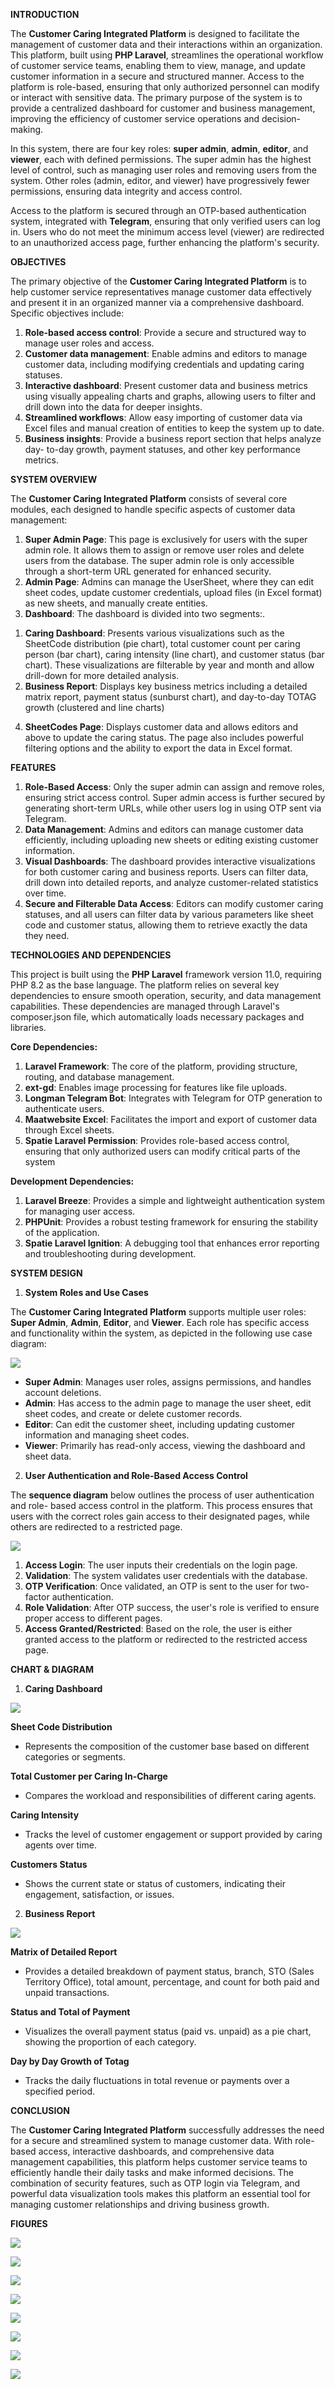 
**INTRODUCTION**

The **Customer Caring Integrated Platform** is designed to facilitate the management of customer data and their interactions within an organization. This platform, built using **PHP Laravel**, streamlines the operational workflow of customer service teams, enabling them to view, manage, and update customer information in a secure and structured manner. Access to the platform is role-based, ensuring that only authorized personnel can modify or interact with sensitive data. The primary purpose of the system is to provide a centralized dashboard for customer and business management, improving the efficiency of customer service operations and decision-making.

In this system, there are four key roles: **super admin**, **admin**, **editor**, and **viewer**, each with defined permissions. The super admin has the highest level of control, such as managing user roles and removing users from the system. Other roles (admin, editor, and viewer) have progressively fewer permissions, ensuring data integrity and access control.

Access to the platform is secured through an OTP-based authentication system, integrated with **Telegram**, ensuring that only verified users can log in. Users who do not meet the minimum access level (viewer) are redirected to an unauthorized access page, further enhancing the platform's security.

**OBJECTIVES**

The primary objective of the **Customer Caring Integrated Platform** is to help customer service representatives manage customer data effectively and present it in an organized manner via a comprehensive dashboard. Specific objectives include:

1. **Role-based access control**: Provide a secure and structured way to manage user roles and access.
1. **Customer data management**: Enable admins and editors to manage customer data, including modifying credentials and updating caring statuses.
1. **Interactive dashboard**: Present customer data and business metrics using visually appealing charts and graphs, allowing users to filter and drill down into the data for deeper insights.
1. **Streamlined workflows**: Allow easy importing of customer data via Excel files and manual creation of entities to keep the system up to date.
1. **Business insights**: Provide a business report section that helps analyze day- to-day growth, payment statuses, and other key performance metrics.

**SYSTEM OVERVIEW**

The **Customer Caring Integrated Platform** consists of several core modules, each designed to handle specific aspects of customer data management:

1. **Super Admin Page**: This page is exclusively for users with the super admin role. It allows them to assign or remove user roles and delete users from the database. The super admin role is only accessible through a short-term URL generated for enhanced security.
1. **Admin Page**: Admins can manage the UserSheet, where they can edit sheet codes, update customer credentials, upload files (in Excel format) as new sheets, and manually create entities.
1. **Dashboard**: The dashboard is divided into two segments:.
1) **Caring Dashboard**: Presents various visualizations such as the SheetCode distribution (pie chart), total customer count per caring person (bar chart), caring intensity (line chart), and customer status (bar chart). These visualizations are filterable by year and month and allow drill-down for more detailed analysis.
1) **Business Report**: Displays key business metrics including a detailed matrix report, payment status (sunburst chart), and day-to-day TOTAG growth (clustered and line charts)
4. **SheetCodes Page**: Displays customer data and allows editors and above to update the caring status. The page also includes powerful filtering options and the ability to export the data in Excel format.

**FEATURES**

1. **Role-Based Access**: Only the super admin can assign and remove roles, ensuring strict access control. Super admin access is further secured by generating short-term URLs, while other users log in using OTP sent via Telegram.
1. **Data Management**: Admins and editors can manage customer data efficiently, including uploading new sheets or editing existing customer information.
1. **Visual Dashboards**: The dashboard provides interactive visualizations for both customer caring and business reports. Users can filter data, drill down into detailed reports, and analyze customer-related statistics over time.
1. **Secure and Filterable Data Access**: Editors can modify customer caring statuses, and all users can filter data by various parameters like sheet code and customer status, allowing them to retrieve exactly the data they need.

**TECHNOLOGIES AND DEPENDENCIES**

This project is built using the **PHP Laravel** framework version 11.0, requiring PHP 8.2 as the base language. The platform relies on several key dependencies to ensure smooth operation, security, and data management capabilities. These dependencies are managed through Laravel's composer.json file, which automatically loads necessary packages and libraries.

**Core Dependencies:**

1. **Laravel Framework**: The core of the platform, providing structure, routing, and database management.
1. **ext-gd**: Enables image processing for features like file uploads.
1. **Longman Telegram Bot**: Integrates with Telegram for OTP generation to authenticate users.
1. **Maatwebsite Excel**: Facilitates the import and export of customer data through Excel sheets.
1. **Spatie Laravel Permission**: Provides role-based access control, ensuring that only authorized users can modify critical parts of the system

**Development Dependencies:**

1. **Laravel Breeze**: Provides a simple and lightweight authentication system for managing user access.
1. **PHPUnit**: Provides a robust testing framework for ensuring the stability of the application.
1. **Spatie Laravel Ignition**: A debugging tool that enhances error reporting and troubleshooting during development.

**SYSTEM DESIGN**

1. **System Roles and Use Cases**

The **Customer Caring Integrated Platform** supports multiple user roles: **Super Admin**, **Admin**, **Editor**, and **Viewer**. Each role has specific access and functionality within the system, as depicted in the following use case diagram:

![](https://github.com/robbytbg/Customer-Caring-Platform/blob/4c599ec626e0c0874f7ad10240c7acb90db9d33c/related%20images/Aspose.Words.d5885a87-a8bc-42f3-a8cb-803caf7c8d57.004.jpeg)

- **Super Admin**: Manages user roles, assigns permissions, and handles account deletions.
- **Admin**: Has access to the admin page to manage the user sheet, edit sheet codes, and create or delete customer records.
- **Editor**: Can edit the customer sheet, including updating customer information and managing sheet codes.
- **Viewer**: Primarily has read-only access, viewing the dashboard and sheet data.
2. **User Authentication and Role-Based Access Control**

The **sequence diagram** below outlines the process of user authentication and role- based access control in the platform. This process ensures that users with the correct roles gain access to their designated pages, while others are redirected to a restricted page.

![](https://github.com/robbytbg/Customer-Caring-Platform/blob/4c599ec626e0c0874f7ad10240c7acb90db9d33c/related%20images/Aspose.Words.d5885a87-a8bc-42f3-a8cb-803caf7c8d57.005.jpeg)

1. **Access Login**: The user inputs their credentials on the login page.
1. **Validation**: The system validates user credentials with the database.
1. **OTP Verification**: Once validated, an OTP is sent to the user for two-factor authentication.
1. **Role Validation**: After OTP success, the user's role is verified to ensure proper access to different pages.
1. **Access Granted/Restricted**: Based on the role, the user is either granted access to the platform or redirected to the restricted access page.

**CHART & DIAGRAM**

1. **Caring Dashboard**

![](https://github.com/robbytbg/Customer-Caring-Platform/blob/4c599ec626e0c0874f7ad10240c7acb90db9d33c/related%20images/Aspose.Words.d5885a87-a8bc-42f3-a8cb-803caf7c8d57.006.jpeg)

**Sheet Code Distribution**

- Represents the composition of the customer base based on different categories or segments.

**Total Customer per Caring In-Charge**

- Compares the workload and responsibilities of different caring agents.

**Caring Intensity**

- Tracks the level of customer engagement or support provided by caring agents over time.

**Customers Status**

- Shows the current state or status of customers, indicating their engagement, satisfaction, or issues.
2. **Business Report**

![](https://github.com/robbytbg/Customer-Caring-Platform/blob/4c599ec626e0c0874f7ad10240c7acb90db9d33c/related%20images/Aspose.Words.d5885a87-a8bc-42f3-a8cb-803caf7c8d57.007.jpeg)

**Matrix of Detailed Report**

- Provides a detailed breakdown of payment status, branch, STO (Sales Territory Office), total amount, percentage, and count for both paid and unpaid transactions.

**Status and Total of Payment**

- Visualizes the overall payment status (paid vs. unpaid) as a pie chart, showing the proportion of each category.

**Day by Day Growth of Totag**

- Tracks the daily fluctuations in total revenue or payments over a specified period.

**CONCLUSION**

The **Customer Caring Integrated Platform** successfully addresses the need for a secure and streamlined system to manage customer data. With role-based access, interactive dashboards, and comprehensive data management capabilities, this platform helps customer service teams to efficiently handle their daily tasks and make informed decisions. The combination of security features, such as OTP login via Telegram, and powerful data visualization tools makes this platform an essential tool for managing customer relationships and driving business growth.

**FIGURES**

![](https://github.com/robbytbg/Customer-Caring-Platform/blob/4c599ec626e0c0874f7ad10240c7acb90db9d33c/related%20images/Aspose.Words.d5885a87-a8bc-42f3-a8cb-803caf7c8d57.008.jpeg)

![](https://github.com/robbytbg/Customer-Caring-Platform/blob/4c599ec626e0c0874f7ad10240c7acb90db9d33c/related%20images/Aspose.Words.d5885a87-a8bc-42f3-a8cb-803caf7c8d57.009.jpeg)

![](https://github.com/robbytbg/Customer-Caring-Platform/blob/4c599ec626e0c0874f7ad10240c7acb90db9d33c/related%20images/Aspose.Words.d5885a87-a8bc-42f3-a8cb-803caf7c8d57.010.png)

![](https://github.com/robbytbg/Customer-Caring-Platform/blob/4c599ec626e0c0874f7ad10240c7acb90db9d33c/related%20images/Aspose.Words.d5885a87-a8bc-42f3-a8cb-803caf7c8d57.011.png)

![](https://github.com/robbytbg/Customer-Caring-Platform/blob/4c599ec626e0c0874f7ad10240c7acb90db9d33c/related%20images/Aspose.Words.d5885a87-a8bc-42f3-a8cb-803caf7c8d57.012.png)

![](https://github.com/robbytbg/Customer-Caring-Platform/blob/4c599ec626e0c0874f7ad10240c7acb90db9d33c/related%20images/Aspose.Words.d5885a87-a8bc-42f3-a8cb-803caf7c8d57.013.png)

![](Aspose.Words.d5885a87-a8bc-42f3-a8cb-803caf7c8d57.014.png)

![](Aspose.Words.d5885a87-a8bc-42f3-a8cb-803caf7c8d57.015.png)



